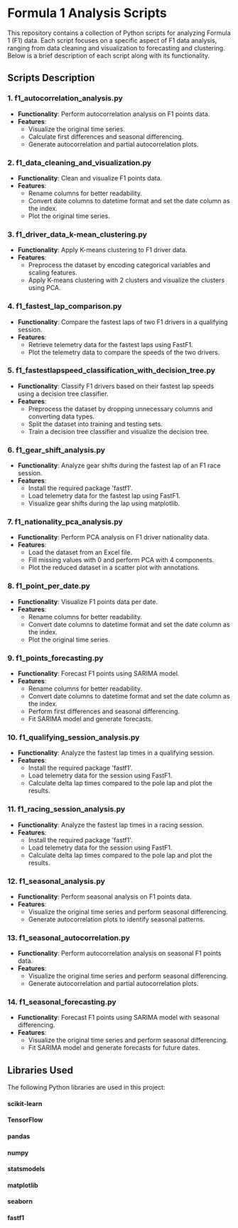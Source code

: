 # Formula 1 Analysis Scripts

This repository contains a collection of Python scripts for analyzing Formula 1 (F1) data. Each script focuses on a specific aspect of F1 data analysis, ranging from data cleaning and visualization to forecasting and clustering. Below is a brief description of each script along with its functionality.



## Scripts Description

### 1. f1_autocorrelation_analysis.py

- **Functionality**: Perform autocorrelation analysis on F1 points data.
- **Features**:
  - Visualize the original time series.
  - Calculate first differences and seasonal differencing.
  - Generate autocorrelation and partial autocorrelation plots.

### 2. f1_data_cleaning_and_visualization.py

- **Functionality**: Clean and visualize F1 points data.
- **Features**:
  - Rename columns for better readability.
  - Convert date columns to datetime format and set the date column as the index.
  - Plot the original time series.

### 3. f1_driver_data_k-mean_clustering.py

- **Functionality**: Apply K-means clustering to F1 driver data.
- **Features**:
  - Preprocess the dataset by encoding categorical variables and scaling features.
  - Apply K-means clustering with 2 clusters and visualize the clusters using PCA.

### 4. f1_fastest_lap_comparison.py

- **Functionality**: Compare the fastest laps of two F1 drivers in a qualifying session.
- **Features**:
  - Retrieve telemetry data for the fastest laps using FastF1.
  - Plot the telemetry data to compare the speeds of the two drivers.

### 5. f1_fastestlapspeed_classification_with_decision_tree.py

- **Functionality**: Classify F1 drivers based on their fastest lap speeds using a decision tree classifier.
- **Features**:
  - Preprocess the dataset by dropping unnecessary columns and converting data types.
  - Split the dataset into training and testing sets.
  - Train a decision tree classifier and visualize the decision tree.

### 6. f1_gear_shift_analysis.py

- **Functionality**: Analyze gear shifts during the fastest lap of an F1 race session.
- **Features**:
  - Install the required package 'fastf1'.
  - Load telemetry data for the fastest lap using FastF1.
  - Visualize gear shifts during the lap using matplotlib.

### 7. f1_nationality_pca_analysis.py

- **Functionality**: Perform PCA analysis on F1 driver nationality data.
- **Features**:
  - Load the dataset from an Excel file.
  - Fill missing values with 0 and perform PCA with 4 components.
  - Plot the reduced dataset in a scatter plot with annotations.

### 8. f1_point_per_date.py

- **Functionality**: Visualize F1 points data per date.
- **Features**:
  - Rename columns for better readability.
  - Convert date columns to datetime format and set the date column as the index.
  - Plot the original time series.

### 9. f1_points_forecasting.py

- **Functionality**: Forecast F1 points using SARIMA model.
- **Features**:
  - Rename columns for better readability.
  - Convert date columns to datetime format and set the date column as the index.
  - Perform first differences and seasonal differencing.
  - Fit SARIMA model and generate forecasts.

### 10. f1_qualifying_session_analysis.py

- **Functionality**: Analyze the fastest lap times in a qualifying session.
- **Features**:
  - Install the required package 'fastf1'.
  - Load telemetry data for the session using FastF1.
  - Calculate delta lap times compared to the pole lap and plot the results.

### 11. f1_racing_session_analysis.py

- **Functionality**: Analyze the fastest lap times in a racing session.
- **Features**:
  - Install the required package 'fastf1'.
  - Load telemetry data for the session using FastF1.
  - Calculate delta lap times compared to the pole lap and plot the results.

### 12. f1_seasonal_analysis.py

- **Functionality**: Perform seasonal analysis on F1 points data.
- **Features**:
  - Visualize the original time series and perform seasonal differencing.
  - Generate autocorrelation plots to identify seasonal patterns.

### 13. f1_seasonal_autocorrelation.py

- **Functionality**: Perform autocorrelation analysis on seasonal F1 points data.
- **Features**:
  - Visualize the original time series and perform seasonal differencing.
  - Generate autocorrelation and partial autocorrelation plots.

### 14. f1_seasonal_forecasting.py

- **Functionality**: Forecast F1 points using SARIMA model with seasonal differencing.
- **Features**:
  - Visualize the original time series and perform seasonal differencing.
  - Fit SARIMA model and generate forecasts for future dates.


## Libraries Used
The following Python libraries are used in this project:

#### scikit-learn
#### TensorFlow
#### pandas
#### numpy
#### statsmodels
#### matplotlib
#### seaborn
#### fastf1